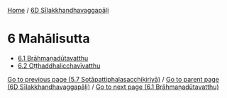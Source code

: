 
[Home](/) / [6D Sīlakkhandhavaggapāḷi](/tipitaka/6D.md)

# 6 Mahālisutta

* [6.1 Brāhmaṇadūtavatthu](/tipitaka/6D/6/6.1.md)
* [6.2 Oṭṭhaddhalicchavīvatthu](/tipitaka/6D/6/6.2.md)

[Go to previous page (5.7 Sotāpattiphalasacchikiriyā)](/tipitaka/6D/5/5.7.md) / [Go to parent page (6D Sīlakkhandhavaggapāḷi)](/tipitaka/6D/0.md) / [Go to next page (6.1 Brāhmaṇadūtavatthu)](/tipitaka/6D/6/6.1.md)


